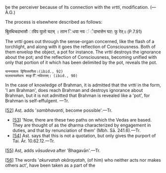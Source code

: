 be the perceiver because of Its connection with the *vrtti*, modification. (—Ā.G.)

The process is elsewhere described as follows:

बुितथिचदाभासौ ाविप याुतो घटम् । ताान िधया नय ं ेदाभासेन घट: फु रेत्॥ (P.7.91)

The *vrtti* goes out through the sense-organ concerned, like the flash of a torchlight, and along with it goes the reflection of Consciousness. Both of them envelop the object, a pot for instance. The *vrtti* destroys the ignorance about the pot; and the reflection of Consciousness, becoming unified with only that portion of it which has been delimited by the pot, reveals the pot.

```
याननाशाय वृियाितरपेिता।(ibid., 92)
फलयायवमेवाय शाकृ ििनवािरतम्। (ibid., 90)
```
In the case of knowledge of Brahman, it is admitted that the *vrtti* in the form, 'I am Brahman', does reach Brahman and destroys ignorance about Brahman, but it is not admitted that Brahman is revealed like a 'pot', for Brahman is self-effulgent. —Tr.

[[52](#page--1-0)] Asṭ. adds '*sambhavanti*, become possible'.—Tr.

- [[53](#page--1-1)] 'Now, there are these two paths on which the Vedas are based. They are thought of as the dharma characterized by engagement in duties, and that by renunciation of them' (Mbh. Sā. 241.6).—Tr.
- [[54](#page--1-2)] Asṭ. says that this is not a quotation, but only gives the purport of Tai. Ār. 10.62.12.—Tr.

[[55](#page--1-3)] Asṭ, adds *vāsudeva* after 'Bhagavān'.—Tr.

[[56](#page--1-4)] The words '*akurvatah akārayatah*, (of him) who neither acts nor makes others act', have been taken as a part of the